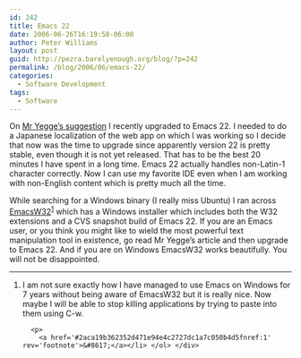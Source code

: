 ```yaml
---
id: 242
title: Emacs 22
date: 2006-06-26T16:19:58-06:00
author: Peter Williams
layout: post
guid: http://pezra.barelyenough.org/blog/?p=242
permalink: /blog/2006/06/emacs-22/
categories:
  - Software Development
tags:
  - Software
---
```

On [Mr Yegge&#8217;s suggestion](http://steve-yegge.blogspot.com/2006/06/shiny-and-new-emacs-22.html) I recently upgraded to Emacs 22. I needed to do a Japanese localization of the web app on which I was working so I decide that now was the time to upgrade since apparently version 22 is pretty stable, even though it is not yet released. That has to be the best 20 minutes I have spent in a long time. Emacs 22 actually handles non-Latin-1 character correctly. Now I can use my favorite IDE even when I am working with non-English content which is pretty much all the time.

While searching for a Windows binary (I really miss Ubuntu) I ran across [EmacsW32](http://ourcomments.org/Emacs/EmacsW32.html)<sup id='2aca19b362352d471e94e4c2727dc1a7c050b4d5fnref:1'><a href='#2aca19b362352d471e94e4c2727dc1a7c050b4d5fn:1' rel='footnote'>1</a></sup> which has a Windows installer which includes both the W32 extensions and a CVS snapshot build of Emacs 22. If you are an Emacs user, or you think you might like to wield the most powerful text manipulation tool in existence, go read Mr Yegge&#8217;s article and then upgrade to Emacs 22. And if you are on Windows EmacsW32 works beautifully. You will not be disappointed.

<div class='footnotes'>
  <hr />
  
  <ol>
    <li id='2aca19b362352d471e94e4c2727dc1a7c050b4d5fn:1'>
      <p>
        I am not sure exactly how I have managed to use Emacs on Windows for 7 years without being aware of EmacsW32 but it is really nice. Now maybe I will be able to stop killing applications by trying to paste into them using C-w.
      </p>
      
      <p>
        <a href='#2aca19b362352d471e94e4c2727dc1a7c050b4d5fnref:1' rev='footnote'>&#8617;</a></li> </ol> </div>